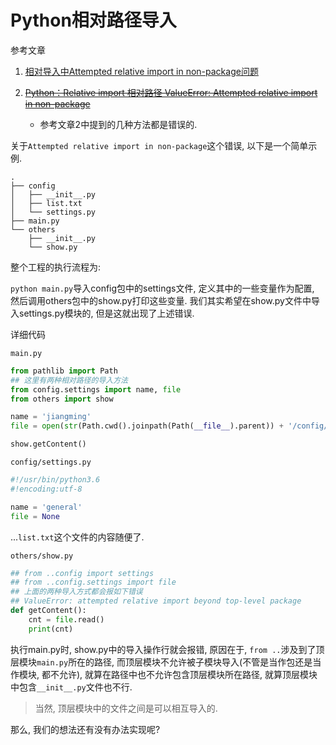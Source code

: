 # Python相对路径导入

参考文章

1. [相对导入中Attempted relative import in non-package问题](https://www.cnblogs.com/qingyuanjushi/p/6400067.html)

2. ~~[Python：Relative import 相对路径 ValueError: Attempted relative import in non-package](http://blog.csdn.net/chinaren0001/article/details/7338041)~~
    - 参考文章2中提到的几种方法都是错误的.

关于`Attempted relative import in non-package`这个错误, 以下是一个简单示例.

```
.
├── config
│   ├── __init__.py
│   ├── list.txt
│   └── settings.py
├── main.py
└── others
    ├── __init__.py
    └── show.py
```

整个工程的执行流程为:

`python main.py`导入config包中的settings文件, 定义其中的一些变量作为配置, 然后调用others包中的show.py打印这些变量. 我们其实希望在show.py文件中导入settings.py模块的, 但是这就出现了上述错误.

详细代码

`main.py`

```py
from pathlib import Path
## 这里有两种相对路径的导入方法
from config.settings import name, file
from others import show

name = 'jiangming'
file = open(str(Path.cwd().joinpath(Path(__file__).parent)) + '/config/list.txt')

show.getContent()
```

`config/settings.py`

```py
#!/usr/bin/python3.6
#!encoding:utf-8

name = 'general'
file = None
```

...`list.txt`这个文件的内容随便了.

`others/show.py`

```py
## from ..config import settings
## from ..config.settings import file
## 上面的两种导入方式都会报如下错误
## ValueError: attempted relative import beyond top-level package
def getContent():
    cnt = file.read()
    print(cnt)
```

执行main.py时, show.py中的导入操作行就会报错, 原因在于, `from ..`涉及到了顶层模块`main.py`所在的路径, 而顶层模块不允许被子模块导入(不管是当作包还是当作模块, 都不允许), 就算在路径中也不允许包含顶层模块所在路径, 就算顶层模块中包含`__init__.py`文件也不行.

> 当然, 顶层模块中的文件之间是可以相互导入的.

那么, 我们的想法还有没有办法实现呢? 
